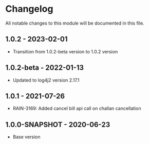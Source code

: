 # Changelog

All notable changes to this module will be documented in this file.
## 1.0.2 - 2023-02-01

- Transition from 1.0.2-beta version to 1.0.2 version

## 1.0.2-beta - 2022-01-13
- Updated to log4j2 version 2.17.1

## 1.0.1 - 2021-07-26

- RAIN-3169: Added cancel bill api call on challan cancellation 

## 1.0.0-SNAPSHOT - 2020-06-23

- Base version
